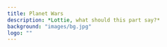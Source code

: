 ```yaml
---
title: Planet Wars
description: *Lottie, what should this part say?*
background: "images/bg.jpg"
logo: ""
---
```

